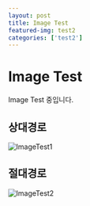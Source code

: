 ```yaml
---
layout: post
title: Image Test
featured-img: test2
categories: ['test2']
---
```


# Image Test

Image Test 중입니다.

## 상대경로

![ImageTest1](C:\IDEATEC\ideatec-tech\ideatec-tech.github.io\image\posting)

## 절대경로

![ImageTest2](https://www.oracle.com/a/ocom/img/rh03-linux-hero-penguin-r1.png)